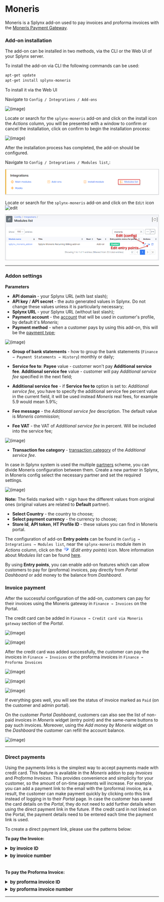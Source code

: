 Moneris
=======

Moneris is a Splynx add-on used to pay invoices and proforma invoices with the [Moneris Payment Gateway](https://www.moneris.com).

### Add-on installation

The add-on can be installed in two methods, via the CLI or the Web UI of your Splynx server.

To install the add-on via CLI the following commands can be used:

```bash
apt-get update
apt-get install splynx-moneris
```

To install it via the Web UI

Navigate to `Config / Integrations / Add-ons`  

  ![(image)](image2018-8-21_9-43-43.png)

Locate or search for the `splynx-moneris` add-on and click on the install icon the *Actions* column, you will be presented with a window to confirm or cancel the installation, click on confirm to begin the installation process:

  ![(image)](image2018-8-21_9-47-57.png)


After the installation process has completed, the add-on should be configured.

Navigate to `Config / Integrations / Modules list`,:

![(image)](1.png)

Locate or search for the `splynx-moneris` add-on and click on the `Edit` icon <icon class="image-icon">![edit](image2018-8-21_9-56-59.png)</icon>

![(image)](2.png)

------------

### Addon settings

**Parameters**

- **API domain** - your Splynx URL (with last slash);
- **API key** / **API secret** - the auto generated values in Splynx. Do not change these values unless it is particularly necessary;
- **Splynx URL** - your Splynx URL (without last slash);  
- **Payment account** - the [account](configuration/finance/payment_accounts/payment_accounts.md) that will be used in customer's profile, by default it's *Moneris*;
- **Payment method** - when a customer pays by using this add-on, this will be the [payment type](configuration/finance/payment_methods/payment_methods.md);

![(image)](image2018-8-21_10-54-36.png)

- **Group of bank statements** - how to group the bank statements (`Finance → Payment Statements → History`) monthly or daily;  
- **Service fee to**: **Payee** value - customer won't pay **Additional service fee**. **Additional service fee** value - customer will pay *Additional service fee* specified in the next field;

- **Additional service fee** - if **Service fee to** option is set to: _Additional service fee_, you have to specify the additional service fee percent value in the current field, it will be used instead *Moneris* real fees, for example 5.9 would mean 5.9%;
- **Fee message** - the _Additional service fee_ description. The default value is *Moneris commission*;
- **Fee VAT** - the VAT of _Additional service fee_ in percent.  Will be included into the service fee;

![(image)](image2018-8-21_11-20-24.png)

- **Transaction fee category** - [transaction category](configuration/finance/transaction_categories/transaction_categories.md) of the _Additional service fee_.

In case in Splynx system is used the multiple [partners](administration/main/partners/partners.md) scheme, you can divide Moneris configuration between them. Create a new partner in Splynx, in Moneris config select the necessary partner and set the required settings.

![(image)](image2018-8-21_11-29-22.png)

**Note:** The fields marked with `*` sign have the different values from original ones (original values are related to **Default** partner).

- **Select Country** - the country to choose;<br>
- **Select payment currency** - the currency to choose;<br>
- **Store Id**, **API token**, **HT Profile ID** - these values you can find in Moneris portal.

The configuration of add-on **Entry points** can be found in `Config → Integrations → Modules list`, near the `splynx-moneris` module item in *Actions* column, click on the <icon class="image-icon">![entry_point](entry_point.png)</icon> (*Edit entry points*) icon. More information about *Modules list* can be found [here](configuration/integrations/modules_list/modules_list.md).

By using **Entry points**, you can enable add-on features which can allow customers to pay for (proforma) invoices, pay directly from *Portal Dashboard* or add money to the balance from *Dashboard*.

### Invoice payment

After the successful configuration of the add-on, customers can pay for their invoices using the Moneris gateway in `Finance → Invoices` on the Portal.

The credit card can be added in `Finance → Credit card via Moneris gateway` section of the *Portal*.

![(image)](4.png)

![(image)](5.png)

After the credit card was added successfully, the customer can pay the invoices in `Finance → Invoices` or the proforma invoices in `Finance → Proforma Invoices`

![(image)](6.png)

![(image)](7.png)

![(image)](8.png)

If everything goes well, you will see the status of invoice marked as `Paid` (on the customer and admin portal).

On the customer *Portal Dashboard*, customers can also see the list of non-paid invoices in *Moneris* widget (entry point) and the same-name buttons to pay such invoices. Moreover, using the *Add money by Moneris* widget on the *Dashboard* the customer can refill the account balance.

![(image)](widgets.png)

------------

### Direct payments

Using the payments links is the simplest way to accept payments made with credit card. This feature is available in the *Moneris* addon to pay *Invoices* and *Proforma Invoices*. This provides convenience and simplicity for your customer, so the amount of on-time payments will increase. For example, you can add a payment link to the email with the (proforma) invoice, as a result, the customer can make payment quickly by clicking onto this link instead of logging in to their *Portal* page. In case the customer has saved the card details on the *Portal*, they do not need to add further details when using the direct payment link in the future. If the credit card in not linked on the Portal, the payment details need to be entered each time the payment link is used.

To create a direct payment link, please use the patterns below:

**To pay the Invoice:**

<details style="font-size: 15px; margin-bottom: 5px;">
<summary><b>by invoice ID</b></summary>
<div markdown="1">

```
https://<splynx_domain_address>/moneris/direct-pay-invoice-by-id?item_id=<Invoice_id>
```
</div>
</details>

<details style="font-size: 15px; margin-bottom: 5px;">
<summary><b>by invoice number</b></summary>
<div markdown="1">

```
https://<splynx_domain_address>/moneris/direct-pay-invoice?item_id=<Invoice_number>
```
</div>
</details>

<br>

**To pay the Proforma Invoice:**

<details style="font-size: 15px; margin-bottom: 5px;">
<summary><b>by proforma invoice ID</b></summary>
<div markdown="1">

```
https://<splynx_domain_address>/moneris/direct-pay-proforma-by-id?item_id=<proforma_id>
```
</div>
</details>

<details style="font-size: 15px; margin-bottom: 5px;">
<summary><b>by proforma invoice number</b></summary>
<div markdown="1">

```
https://<splynx_domain_address>/moneris/direct-pay-proforma?item_id=<proforma_number>
```
</div>
</details>


------------
